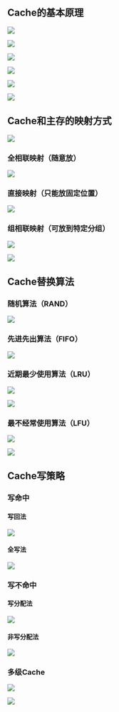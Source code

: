 ## Cache的基本原理

![](images/{D7731E6F-3A6C-496E-B9FA-074515148236}.png)

![](images/{72E26854-FD46-420A-AED1-31FAD02F376E}.png)

![](images/{773AB5D8-A2F1-448E-AA39-DBFEE2BDC379}.png)

![](images/{683BABD1-EBCC-40BF-A463-B0372F263F4F}.png)

![](images/{CC7EB471-E426-4AC1-A328-25348663326B}.png)

![](images/{A311C4CC-86BD-43B8-AC65-EDE2A585074E}.png)

## Cache和主存的映射方式
 ![](images/{D9F6D4BB-307D-4B0D-B15F-F32C0F3A974B}.png)

### 全相联映射（随意放）

![](images/{F68314FC-C370-4344-8027-6DC23FF22D03}.png)

### 直接映射（只能放固定位置）

![](images/{31BACE05-E580-4252-9D1B-9FB68D02680C}.png)

### 组相联映射（可放到特定分组）

![](images/{74B9FF03-1076-474A-B1D3-04AEB7DAFB5E}.png)

![](images/{424E708E-3529-4E7E-BF3D-33E8B7CA9268}.png)

## Cache替换算法

### 随机算法（RAND）

![](images/{E4E9803B-5814-4D57-9554-06A88A937F60}.png)

### 先进先出算法（FIFO）

![](images/{89D1A0F5-5333-4005-B331-8A15950C0E83}.png)

### 近期最少使用算法（LRU）

![](images/{EB5FA98D-1D77-4C41-8BB6-7BFCBCD95487}.png)

  ![](images/{12521554-47C1-4728-B880-AB322BF4B423}.png)

### 最不经常使用算法（LFU）

![](images/{DCABD938-46E0-4401-8DBA-FF76B15D5F72}.png)

![](images/{C871C2A7-0922-4CD3-8085-4C1D103AE8CF}.png)

## Cache写策略

### 写命中

#### 写回法

![](images/{7A8E0480-78D3-4102-A63A-84DC5258D515}.png)

#### 全写法

![](images/{2649349C-AA41-4C0D-B51D-D83ADBA8A759}.png)

### 写不命中

#### 写分配法

![](images/{232A058D-A475-4FCC-B270-76221A0A4E9D}.png)

#### 非写分配法

![](images/{DF77188A-09B6-420E-8CD3-51941523B08A}.png)

### 多级Cache

![](images/{58C29530-E6B2-44CC-A520-48E841BA7429}.png)

![](images/{E356DC97-D729-4D50-98C8-42A459023AC2}.png)

